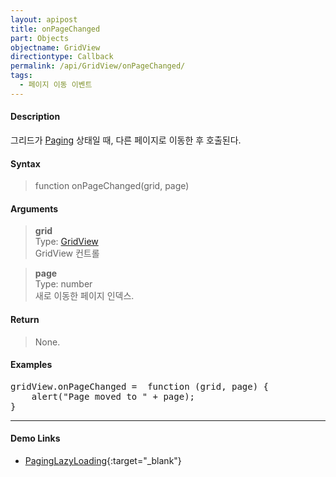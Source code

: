 ```yaml
---
layout: apipost
title: onPageChanged
part: Objects
objectname: GridView
directiontype: Callback
permalink: /api/GridView/onPageChanged/
tags: 
  - 페이지 이동 이벤트
---
```



#### Description

 그리드가 [Paging](/api/features/Paging/) 상태일 때, 다른 페이지로 이동한 후 호출된다.

#### Syntax

> function onPageChanged(grid, page)

#### Arguments

> **grid**  
> Type: [GridView](/api/GridView/)  
> GridView 컨트롤

> **page**  
> Type: number  
> 새로 이동한 페이지 인덱스.

#### Return

> None.

#### Examples 

<pre class="prettyprint">
gridView.onPageChanged =  function (grid, page) {
    alert("Page moved to " + page);
}
</pre>

---

#### Demo Links

* [PagingLazyLoading](http://demo.realgrid.com/Demo/PagingLazyLoading){:target="_blank"}
